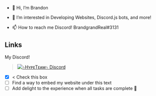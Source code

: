 - 👋 Hi, I’m Brandon
- 👀 I’m interested in Developing Websites, Discord.js bots, and more!

- 📫 How to reach me Discord! BrandgrandReal#3131

## Links

My Discord! 
> [![**ᛃHʏᴘᴇTᴇᴀᴍᛃ** Discord](https://flat.badgen.net/discord/members/Bm6fMsA)](https://discord.gg/Bm6fMsA)

- [x] < Check this box
- [ ] Find a way to embed my website under this text
- [ ] Add delight to the experience when all tasks are complete :tada:
